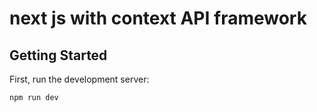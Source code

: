 # next js with context API framework

## Getting Started

First, run the development server:

```bash
npm run dev
```
